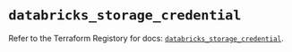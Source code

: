 # `databricks_storage_credential`

Refer to the Terraform Registory for docs: [`databricks_storage_credential`](https://registry.terraform.io/providers/databricks/databricks/1.19.0/docs/resources/storage_credential).
